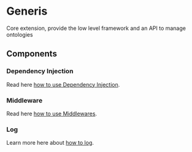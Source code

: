 Generis
=======

Core extension, provide the low level framework and an API to manage ontologies

## Components

### Dependency Injection

Read here [how to use Dependency Injection](./core/DependencyInjection/README.md).

### Middleware

Read here [how to use Middlewares](./core/Middleware/README.md).

### Log

Learn more here about [how to log](./common/oatbox/log/README.md).